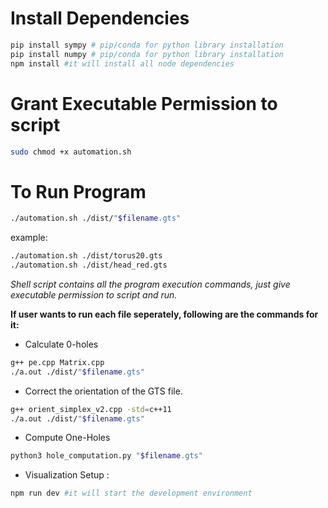 # Install Dependencies
```bash
pip install sympy # pip/conda for python library installation
pip install numpy # pip/conda for python library installation
npm install #it will install all node dependencies
```

# Grant Executable Permission to script
```bash
sudo chmod +x automation.sh
```

# To Run Program
```bash
./automation.sh ./dist/"$filename.gts"
```
example:
```bash
./automation.sh ./dist/torus20.gts
./automation.sh ./dist/head_red.gts
```

*Shell script contains all the program execution commands, just give executable permission to script and run.*

**If user wants to run each file seperately, following are the commands for it:**

- Calculate 0-holes
```bash
g++ pe.cpp Matrix.cpp
./a.out ./dist/"$filename.gts"
```

- Correct the orientation of the GTS file.
```bash
g++ orient_simplex_v2.cpp -std=c++11
./a.out ./dist/"$filename.gts"
```

- Compute One-Holes
```bash
python3 hole_computation.py "$filename.gts"
```

- Visualization Setup :
```bash
npm run dev #it will start the development environment
```